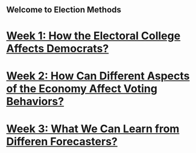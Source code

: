 ## Welcome to Election Methods
# [Week 1: How the Electoral College Affects Democrats?](posts/week_1.md)
# [Week 2: How Can Different Aspects of the Economy Affect Voting Behaviors?](posts/week_2.md)
# [Week 3: What We Can Learn from Differen Forecasters?](posts/week_3.md)


